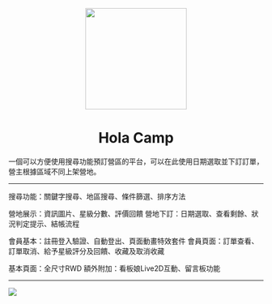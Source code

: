 <p align="center">
  <a href="https://petcity-booking.netlify.app/">
    <img width="200" src="https://i.imgur.com/oMaeaQf.png">
  </a>
</p>

<h1 align="center" style="font-weight: 700">Hola Camp</h1>


一個可以方便使用搜尋功能預訂營區的平台，可以在此使用日期選取並下訂訂單，營主根據區域不同上架營地。

----------------

搜尋功能：關鍵字搜尋、地區搜尋、條件篩選、排序方法

營地展示：資訊圖片、星級分數、評價回饋
營地下訂：日期選取、查看剩餘、狀況判定提示、結帳流程

會員基本：註冊登入驗證、自動登出、頁面動畫特效套件
會員頁面：訂單查看、訂單取消、給予星級評分及回饋、收藏及取消收藏

基本頁面：全尺寸RWD
額外附加：看板娘Live2D互動、留言板功能

----------------


<img src="https://i.imgur.com/q7tcqqt.png">

